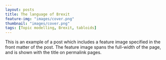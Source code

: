 ```yaml
---
layout: posts
title: The language of Brexit
feature-img: "images/cover.png"
thumbnail: "images/cover.png"
tags: [Topic modelling, Brexit, tabloids]
---
```


This is an example of a post which includes a feature image specified in the front matter of the post. The feature image spans the full-width of the page, and is shown with the title on permalink pages.
